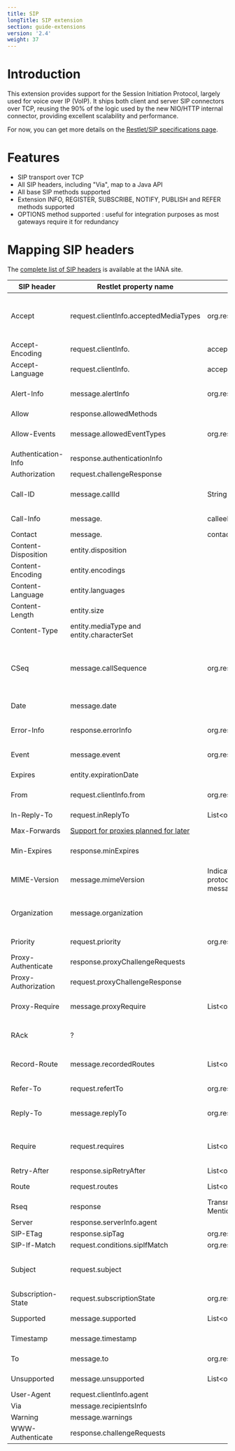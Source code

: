 ```yaml
---
title: SIP
longTitle: SIP extension
section: guide-extensions
version: '2.4'
weight: 37
---
```

# Introduction

This extension provides support for the Session Initiation Protocol,
largely used for voice over IP (VoIP). It ships both client and server
SIP connectors over TCP, reusing the 90% of the logic used by the new
NIO/HTTP internal connector, providing excellent scalability and
performance.

For now, you can get more details on the [Restlet/SIP specifications
page](/participate#/257-restlet/300-restlet.html).

# Features

-   SIP transport over TCP
-   All SIP headers, including "Via", map to a Java API
-   All base SIP methods supported
-   Extension INFO, REGISTER, SUBSCRIBE, NOTIFY, PUBLISH and REFER
    methods supported
-   OPTIONS method supported : useful for integration purposes as most
    gateways require it for redundancy

# Mapping SIP headers

The [complete list of SIP headers](http://www.iana.org/assignments/sip-parameters)
is available at the IANA site.

SIP header | Restlet property name | Restlet property class | Description
---------- | --------------------- | ---------------------- | -----------
Accept | request.clientInfo.acceptedMediaTypes | org.restlet.data.Preference\<MediaType\> | Identical to HTTP with the exception that if no header field is present, the server should assume a default value of "application/sdp".
Accept-Encoding | request.clientInfo. | acceptedEncodings | Identical to HTTP.
Accept-Language | request.clientInfo. | acceptedLanguages | Identical to HTTP.
Alert-Info | message.alertInfo | org.restlet.ext.sip.data.Address | Specifies an alternative ring tone to the UAS or alternative ringback tone to the UAC.
Allow | response.allowedMethods |  | Identical to HTTP.
Allow-Events | message.allowedEventTypes | org.restlet.ext.sip.data.EventType | Includes a list of tokens which indicates the event packages supported. [See RFC 3265](http://tools.ietf.org/html/rfc3265#section-3.3.7).
Authentication-Info | response.authenticationInfo | | Identical to HTTP.
Authorization | request.challengeResponse |  | Identical to HTTP.
Call-ID | message.callId | String | Uniquely identifies a particular invitation or all registrations of a particular client.
Call-Info | message. | calleeInfo or callerInfo | List of org.restlet.ext.sip.data.Address | Provides additional information about the caller or callee.
Contact | message. | contact | org.restlet.ext.sip.data.ContactInfo | Provides a URI and additional parameters whose meaning depends on the type of request or response it is in.
Content-Disposition | entity.disposition |  | Similar to HTTP with no disposition types defined.
Content-Encoding | entity.encodings |  | Identical to HTTP.
Content-Language | entity.languages |  | Identical to HTTP.
Content-Length | entity.size |  | Identical to HTTP.
Content-Type | entity.mediaType and entity.characterSet |  | Identical to HTTP.
CSeq | message.callSequence | org.restlet.ext.sip.data.CallSequence | Serves to order transactions within a dialog, to provide a means to uniquely identify transactions, and to differentiate between new requests and request retransmissions.
Date | message.date |  | Similar to HTTP with restriction on the date format supported.
Error-Info | response.errorInfo | org.restlet.ext.sip.data.Address | Provides a pointer to additional information about the error status response.
Event | message.event | org.restlet.ext.sip.data.Event | Describes an event notification. [See RFC 3265](http://tools.ietf.org/html/rfc3265#section-3.1).
Expires | entity.expirationDate |  | Similar to HTTP but with SIP specificities.
From | request.clientInfo.from | org.restlet.ext.sip.data.Address | Similar to HTTP but with a more specific format.
In-Reply-To | request.inReplyTo | List\<org.restlet.ext.sip.data.CallId\> | Enumerates the Call-IDs that this call references or returns.
Max-Forwards | [Support for proxies planned for later](http://restlet.tigris.org/issues/show_bug.cgi?id=207) |  | Identical to HTTP.
Min-Expires | response.minExpires |  | Conveys the minimum refresh interval supported for soft-state element managed by that server.
MIME-Version | message.mimeVersion | Indicates what version of the MIME protocol was used to construct the message.
Organization | message.organization |  | Conveys the name of the organization to which the SIP element issuing the request or response belongs.
Priority | request.priority | org.restlet.ext.sip.data.Priority | Indicates the urgency of the request as perceived by the client.
Proxy-Authenticate | response.proxyChallengeRequests |  | Identical to HTTP.
Proxy-Authorization | request.proxyChallengeResponse |  | Identical to HTTP.
Proxy-Require | message.proxyRequire | List\<org.restlet.ext.sip.data.OptionTag\> | Used to indicate proxy-sensitive features that must be supported by the proxy.
RAck | ? |  | Supports reliability of provisional responses. Mentionned in [RFC 3262](http://tools.ietf.org/html/rfc3262#section-7.2).
Record-Route | message.recordedRoutes | List\<org.restlet.ext.sip.data.Address\> | Inserted by proxies in a request to force future requests in the dialog to be routed through the proxy.
Refer-To | request.refertTo | org.restlet.ext.sip.data.Address | Provides a URL to reference. See [RFC 3515](http://tools.ietf.org/html/rfc3515#section-2.1).
Reply-To | message.replyTo | org.restlet.ext.sip.data.Address | Contains a logical return URI that may be different from the From header field. 
Require | request.requires | List\<org.restlet.ext.sip.data.OptionTag\> | Used by UACs to tell UASs about options that the UAC expects the UAS to support in order to process the request.
Retry-After | response.sipRetryAfter | List\<org.restlet.ext.sip.data.Availability\> | Identical to HTTP.
Route | request.routes | List\<org.restlet.ext.sip.data.Address\> | Used to force routing for a request through the listed set of proxies.
Rseq | response | Transmit provisional responses reliably. Mentionned in [RFC 3262](http://tools.ietf.org/html/rfc3262#section-7.1)
Server | response.serverInfo.agent |  | Identical to HTTP.
SIP-ETag | response.sipTag | org.restlet.data.Tag | [See RFC 3903](http://tools.ietf.org/html/rfc3903#section-11.3.1)
SIP-If-Match | request.conditions.sipIfMatch | org.restlet.data.Tag | [See RFC 3903](http://tools.ietf.org/html/rfc3903#section-11.3.2)
Subject | request.subject |  | Provides a summary or indicates the nature of the call, allowing call filtering without having to parse the session description.
Subscription-State | request.subscriptionState | org.restlet.ext.sip.data.SubscriptionState | Provides the state of a subscription. [See RFC 3265](http://tools.ietf.org/html/rfc3265#section-3.2.4).
Supported | message.supported | List\<org.restlet.ext.sip.data.OptionTag\> | Enumerates all the extensions supported by the UAC or UAS.
Timestamp | message.timestamp |  | Describes when the UAC sent the request to the UAS.
To | message.to | org.restlet.ext.sip.data.Address | Specifies the logical recipient of the request.
Unsupported | message.unsupported | List\<org.restlet.ext.sip.data.OptionTag\> | Lists the features not supported by the UAS.
User-Agent | request.clientInfo.agent |  | Identical to HTTP.
Via | message.recipientsInfo |  | Identical to HTTP.
Warning | message.warnings |  | Identical to HTTP.
WWW-Authenticate | response.challengeRequests |  | Identical to HTTP.
